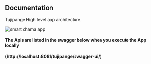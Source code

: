 ## Documentation

Tujipange High level app architecture.

![smart chama app](https://github.com/Nzovia/tujipange/assets/52350637/7bedf051-7961-4a94-b9d8-b986d817c1cb)

#### The Apis are listed in the swagger below when you execute the App locally
#### (http://localhost:8081/tujipange/swagger-ui/)